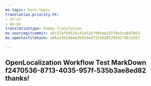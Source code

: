 ```yaml
---
ms.topic: hero-topic
translation.priority.ht:
- zh-cn
- de-de
translationtype: Human Translation
ms.sourcegitcommit: a5c57af69515c41a51b7905ae255f0e3ca6d7853
ms.openlocfilehash: a9ba240266a62b65dad73530385785d279b22d37

---
```

## OpenLocalization Workflow Test MarkDown f2470536-8713-4035-957f-535b3ae8ed82 thanks!



<!--HONumber=Aug16_HO1-->



